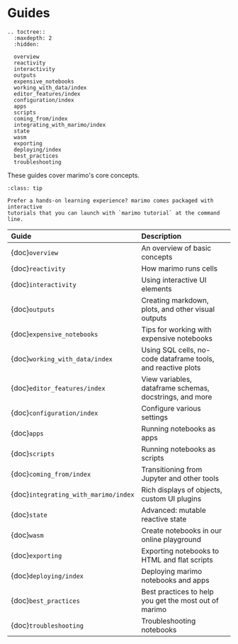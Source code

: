 # Guides

```{eval-rst}
.. toctree::
  :maxdepth: 2
  :hidden:

  overview
  reactivity
  interactivity
  outputs
  expensive_notebooks
  working_with_data/index
  editor_features/index
  configuration/index
  apps
  scripts
  coming_from/index
  integrating_with_marimo/index
  state
  wasm
  exporting
  deploying/index
  best_practices
  troubleshooting
```

These guides cover marimo's core concepts.

```{admonition} Learn by doing!
:class: tip

Prefer a hands-on learning experience? marimo comes packaged with interactive
tutorials that you can launch with `marimo tutorial` at the command line.
```

| Guide                                | Description                                                  |
| :----------------------------------- | :----------------------------------------------------------- |
| {doc}`overview`                      | An overview of basic concepts                                |
| {doc}`reactivity`                    | How marimo runs cells                                        |
| {doc}`interactivity`                 | Using interactive UI elements                                |
| {doc}`outputs`                       | Creating markdown, plots, and other visual outputs           |
| {doc}`expensive_notebooks`           | Tips for working with expensive notebooks                    |
| {doc}`working_with_data/index`       | Using SQL cells, no-code dataframe tools, and reactive plots |
| {doc}`editor_features/index`         | View variables, dataframe schemas, docstrings, and more      |
| {doc}`configuration/index`           | Configure various settings                                   |
| {doc}`apps`                          | Running notebooks as apps                                    |
| {doc}`scripts`                       | Running notebooks as scripts                                 |
| {doc}`coming_from/index`             | Transitioning from Jupyter and other tools                   |
| {doc}`integrating_with_marimo/index` | Rich displays of objects, custom UI plugins                  |
| {doc}`state`                         | Advanced: mutable reactive state                             |
| {doc}`wasm`                          | Create notebooks in our online playground                    |
| {doc}`exporting`                     | Exporting notebooks to HTML and flat scripts                 |
| {doc}`deploying/index`               | Deploying marimo notebooks and apps                          |
| {doc}`best_practices`          | Best practices to help you get the most out of marimo        |
| {doc}`troubleshooting`               | Troubleshooting notebooks                                    |
